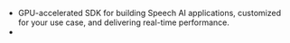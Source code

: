 - GPU-accelerated SDK for building Speech AI applications, customized for your use case, and delivering real-time performance.
- 